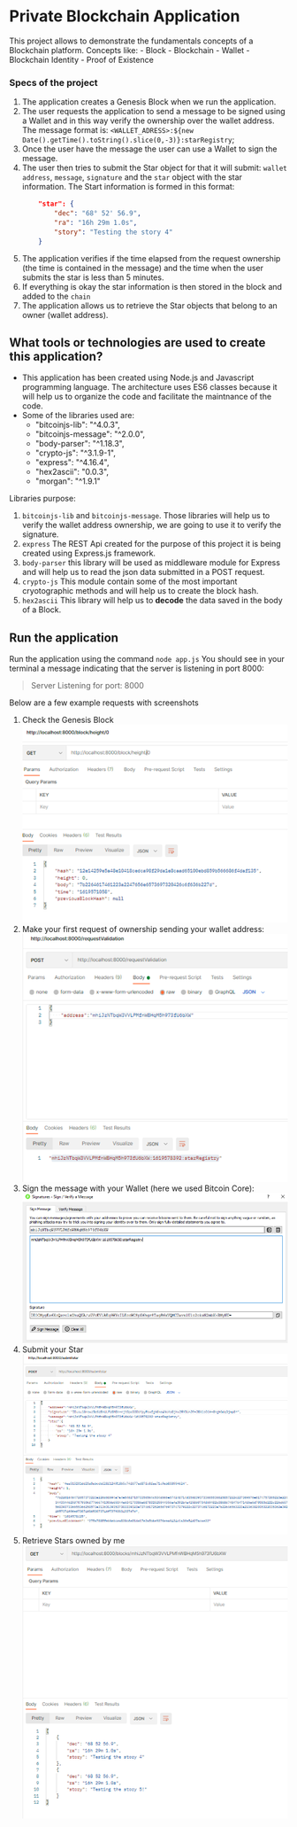 # Private Blockchain Application

This project allows to demonstrate the fundamentals concepts of a Blockchain platform.
Concepts like:
    - Block
    - Blockchain
    - Wallet
    - Blockchain Identity
    - Proof of Existence


### Specs of the project

1. The application creates a Genesis Block when we run the application.
2. The user requests the application to send a message to be signed using a Wallet and in this way verify the ownership over the wallet address. The message format is: `<WALLET_ADRESS>:${new Date().getTime().toString().slice(0,-3)}:starRegistry`;
3. Once the user have the message the user can use a Wallet to sign the message.
4. The user then tries to submit the Star object for that it will submit: `wallet address`, `message`, `signature` and the `star` object with the star information.
    The Start information is formed in this format:
    ```json
        "star": {
            "dec": "68° 52' 56.9",
            "ra": "16h 29m 1.0s",
            "story": "Testing the story 4"
		}
    ```
5. The application verifies if the time elapsed from the request ownership (the time is contained in the message) and the time when the user submits the star is less than 5 minutes.
6. If everything is okay the star information is then stored in the block and added to the `chain`
7. The application allows us to retrieve the Star objects that belong to an owner (wallet address). 


## What tools or technologies are used to create this application?

- This application has been created using Node.js and Javascript programming language. The architecture uses ES6 classes
because it will help us to organize the code and facilitate the maintnance of the code.
- Some of the libraries used are:
    - "bitcoinjs-lib": "^4.0.3",
    - "bitcoinjs-message": "^2.0.0",
    - "body-parser": "^1.18.3",
    - "crypto-js": "^3.1.9-1",
    - "express": "^4.16.4",
    - "hex2ascii": "0.0.3",
    - "morgan": "^1.9.1"    

Libraries purpose:

1. `bitcoinjs-lib` and `bitcoinjs-message`. Those libraries will help us to verify the wallet address ownership, we are going to use it to verify the signature.
2. `express` The REST Api created for the purpose of this project it is being created using Express.js framework.
3. `body-parser` this library will be used as middleware module for Express and will help us to read the json data submitted in a POST request.
4. `crypto-js` This module contain some of the most important cryotographic methods and will help us to create the block hash.
5. `hex2ascii` This library will help us to **decode** the data saved in the body of a Block.

## Run the application

Run the application using the command `node app.js`
You should see in your terminal a message indicating that the server is listening in port 8000:
> Server Listening for port: 8000

Below are a few example requests with screenshots
1. Check the Genesis Block
    ![Request: http://localhost:8000/block/0 ](./img/1-GenesisBlock.PNG)
2. Make your first request of ownership sending your wallet address:
    ![Request: http://localhost:8000/requestValidation ](./img/2-RequestValidation.PNG)
3. Sign the message with your Wallet (here we used Bitcoin Core):
    ![Use the Wallet to sign a message](./img/3-SignWithWallet.PNG)
4. Submit your Star
     ![Request: http://localhost:8000/submitstar](./img/4-SubmitStar.PNG)
5. Retrieve Stars owned by me
    ![Request: http://localhost:8000/blocks/<WALLET_ADDRESS>](./img/5-RetrieveStars.PNG)